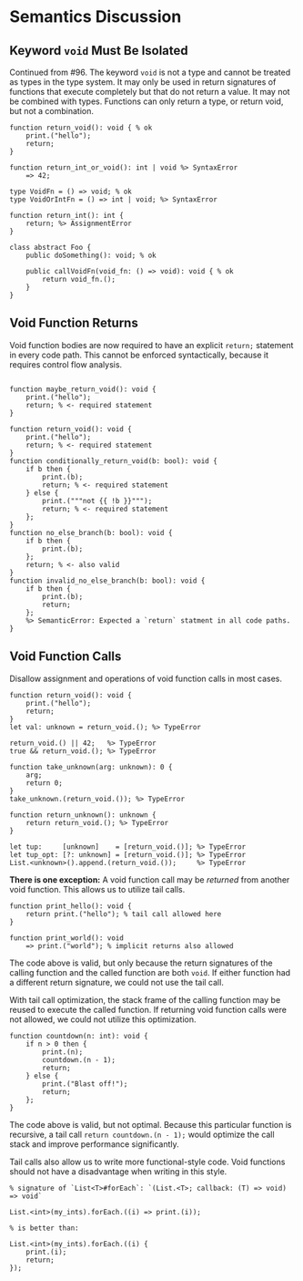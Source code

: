 # Semantics Discussion

## Keyword `void` Must Be Isolated
Continued from #96. The keyword `void` is not a type and cannot be treated as types in the type system. It may only be used in return signatures of functions that execute completely but that do not return a value. It may not be combined with types. Functions can only return a type, or return void, but not a combination.
```cp
function return_void(): void { % ok
	print.("hello");
	return;
}

function return_int_or_void(): int | void %> SyntaxError
	=> 42;

type VoidFn = () => void; % ok
type VoidOrIntFn = () => int | void; %> SyntaxError

function return_int(): int {
	return; %> AssignmentError
}

class abstract Foo {
	public doSomething(): void; % ok

	public callVoidFn(void_fn: () => void): void { % ok
		return void_fn.();
	}
}
```

## Void Function Returns
Void function bodies are now required to have an explicit `return;` statement in every code path. This cannot be enforced syntactically, because it requires control flow analysis.
```cp

function maybe_return_void(): void {
	print.("hello");
	return; % <- required statement
}

function return_void(): void {
	print.("hello");
	return; % <- required statement
}
function conditionally_return_void(b: bool): void {
	if b then {
		print.(b);
		return; % <- required statement
	} else {
		print.("""not {{ !b }}""");
		return; % <- required statement
	};
}
function no_else_branch(b: bool): void {
	if b then {
		print.(b);
	};
	return; % <- also valid
}
function invalid_no_else_branch(b: bool): void {
	if b then {
		print.(b);
		return;
	};
	%> SemanticError: Expected a `return` statment in all code paths.
}
```

## Void Function Calls
Disallow assignment and operations of void function calls in most cases.
```cp
function return_void(): void {
	print.("hello");
	return;
}
let val: unknown = return_void.(); %> TypeError

return_void.() || 42;   %> TypeError
true && return_void.(); %> TypeError

function take_unknown(arg: unknown): 0 {
	arg;
	return 0;
}
take_unknown.(return_void.()); %> TypeError

function return_unknown(): unknown {
	return return_void.(); %> TypeError
}

let tup:     [unknown]    = [return_void.()]; %> TypeError
let tup_opt: [?: unknown] = [return_void.()]; %> TypeError
List.<unknown>().append.(return_void.());     %> TypeError
```

**There is one exception:** A void function call may be *returned* from another void function. This allows us to utilize tail calls.
```cp
function print_hello(): void {
	return print.("hello"); % tail call allowed here
}

function print_world(): void
	=> print.("world"); % implicit returns also allowed
```
The code above is valid, but only because the return signatures of the calling function and the called function are both `void`. If either function had a different return signature, we could not use the tail call.

With tail call optimization, the stack frame of the calling function may be reused to execute the called function. If returning void function calls were not allowed, we could not utilize this optimization.
```cp
function countdown(n: int): void {
	if n > 0 then {
		print.(n);
		countdown.(n - 1);
		return;
	} else {
		print.("Blast off!");
		return;
	};
}
```
The code above is valid, but not optimal. Because this particular function is recursive, a tail call `return countdown.(n - 1);` would optimize the call stack and improve performance significantly.

Tail calls also allow us to write more functional-style code. Void functions should not have a disadvantage when writing in this style.
```cp
% signature of `List<T>#forEach`: `(List.<T>; callback: (T) => void) => void`

List.<int>(my_ints).forEach.((i) => print.(i));

% is better than:

List.<int>(my_ints).forEach.((i) {
	print.(i);
	return;
});
```
